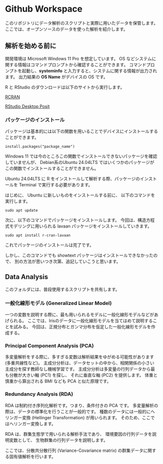 # Github Workspace

このリポジトリにデータ解析のスクリプトと実際に用いたデータを保管します。
ここでは、オープンソースのデータを使った解析を紹介します。

## 解析を始める前に

開発環境は Microsoft Windows 11 Pro を想定しています。
OS などシステムに関する情報はコマンドプロンプトから確認することができます。
コマンドプロンプトを起動し、**systeminfo**
と入力すると、システムに関する情報が出力されます。
出力結果の **OS Name** がデバイスの OS です。

R と RStudio のダウンロードは以下のサイトから実行します。

[RCRAN](https://cran.rstudio.com/)

[RStudio Desktop Posit](https://posit.co/download/rstudio-desktop/)

### パッケージのインストール
パッケージは基本的には以下の関数を用いることでデバイスにインストールすることができます。

```
install.packages("package_name")
```

Windows 11 では今のところこの関数でインストールできないパッケージを確認していませんが、
Debian系のUbuntu 24.04LTS ではいくつかのパッケージがこの関数でインストールすることができません。

Ubuntu 24.04LTS に R
をインストールして解析する際、パッケージのインストールを Terminal
で実行する必要があります。

はじめに、 Ubuntu に新しいものをインストールする前に、
以下のコマンドを実行します。

```
sudo apt update
```

次に、以下のコマンドでパッケージをインストールします。
今回は、構造方程式モデリングに用いられる lavaan
パッケージをインストールしていきます。

```
sudo apt install r-cran-lavaan
```

これでパッケージのインストールは完了です。

しかし、このコマンドでも showtext パッケージはインストールできなかったので、
別の方法が思いつき次第、追記していこうと思います。

## Data Analysis

このフォルダには、普段使用するスクリプトを共有します。

### 一般化線形モデル (Generalized Linear Model)

一つの変数を説明する際に、最も用いられるモデルに一般化線形モデルなどがあげられる。
ここでは、Irisのデータに一般化線形モデルを当てはめて説明することを試みる。
今回は、正規分布とガンマ分布を仮定した一般化線形モデルを作成する。

### Principal Component Analysis (PCA)

多変量解析をする際に、多すぎる変数は解析結果をゆがめる可能性があります(多重共線性など)。
主成分分析は、データセットの中から、相関関係の小さい主成分を探す教師なし機械学習です。
主成分分析は多変量の行列データから最も分散が大きい軸 (PC1) を探し、
それに垂直な軸 (PC2) を提供します。
体重と慎重から算出される BMI なども PCA と似た原理です。

### Redundancy Analysis (RDA)

RDA は制約付き序列化解析です。つまり、条件付きの PCA です。
多変量解析の際は、データの標準化を行うことが一般的です。
種数のデータには一般的にへリンガー変換 (Hellinger Transformation) が用いられます。
そのため、ここではへリンガー変換します。

RDA は、群集生態学で用いられる解析手法であり、
環境要因の行列データを説明変数として、
生物群集の行列データを説明します。

ここでは、分散共分散行列 (Variance-Covariance matrix)
の群集データに関する固有値解析を行います。

